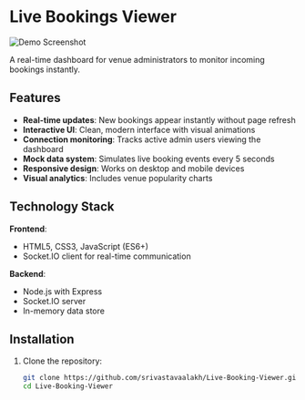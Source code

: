 # Live Bookings Viewer

![Demo Screenshot](https://drive.google.com/uc?export=view&id=1yo7SisRIlpmWO7uufAiSVbozA63NB8rR)

A real-time dashboard for venue administrators to monitor incoming bookings instantly.

## Features

- **Real-time updates**: New bookings appear instantly without page refresh
- **Interactive UI**: Clean, modern interface with visual animations
- **Connection monitoring**: Tracks active admin users viewing the dashboard
- **Mock data system**: Simulates live booking events every 5 seconds
- **Responsive design**: Works on desktop and mobile devices
- **Visual analytics**: Includes venue popularity charts

## Technology Stack

**Frontend**:
- HTML5, CSS3, JavaScript (ES6+)
- Socket.IO client for real-time communication

**Backend**:
- Node.js with Express
- Socket.IO server
- In-memory data store

## Installation

1. Clone the repository:
   ```bash
   git clone https://github.com/srivastavaalakh/Live-Booking-Viewer.git
   cd Live-Booking-Viewer

